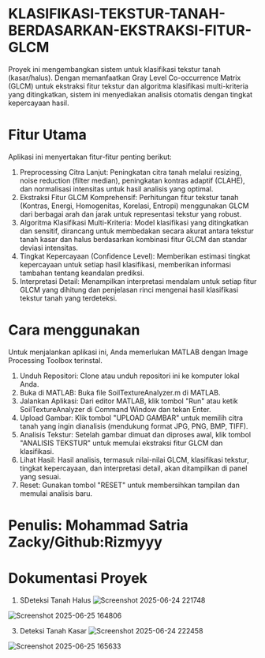 # KLASIFIKASI-TEKSTUR-TANAH-BERDASARKAN-EKSTRAKSI-FITUR-GLCM
Proyek ini mengembangkan sistem untuk klasifikasi tekstur tanah (kasar/halus). Dengan memanfaatkan Gray Level Co-occurrence Matrix (GLCM) untuk ekstraksi fitur tekstur dan algoritma klasifikasi multi-kriteria yang ditingkatkan, sistem ini menyediakan analisis otomatis dengan tingkat kepercayaan hasil.
# Fitur Utama
Aplikasi ini menyertakan fitur-fitur penting berikut:
1. Preprocessing Citra Lanjut: Peningkatan citra tanah melalui resizing, noise reduction (filter median), peningkatan kontras adaptif (CLAHE), dan normalisasi intensitas untuk hasil analisis yang optimal.
2. Ekstraksi Fitur GLCM Komprehensif: Perhitungan fitur tekstur tanah (Kontras, Energi, Homogenitas, Korelasi, Entropi) menggunakan GLCM dari berbagai arah dan jarak untuk representasi tekstur yang robust.
3. Algoritma Klasifikasi Multi-Kriteria: Model klasifikasi yang ditingkatkan dan sensitif, dirancang untuk membedakan secara akurat antara tekstur tanah kasar dan halus berdasarkan kombinasi fitur GLCM dan standar deviasi intensitas.
4. Tingkat Kepercayaan (Confidence Level): Memberikan estimasi tingkat kepercayaan untuk setiap hasil klasifikasi, memberikan informasi tambahan tentang keandalan prediksi.
5. Interpretasi Detail: Menampilkan interpretasi mendalam untuk setiap fitur GLCM yang dihitung dan penjelasan rinci mengenai hasil klasifikasi tekstur tanah yang terdeteksi.
# Cara menggunakan
Untuk menjalankan aplikasi ini, Anda memerlukan MATLAB dengan Image Processing Toolbox terinstal.
1. Unduh Repositori: Clone atau unduh repositori ini ke komputer lokal Anda.
2. Buka di MATLAB: Buka file SoilTextureAnalyzer.m di MATLAB.
3. Jalankan Aplikasi: Dari editor MATLAB, klik tombol "Run" atau ketik SoilTextureAnalyzer di Command Window dan tekan Enter.
4. Upload Gambar: Klik tombol "UPLOAD GAMBAR" untuk memilih citra tanah yang ingin dianalisis (mendukung format JPG, PNG, BMP, TIFF).
5. Analisis Tekstur: Setelah gambar dimuat dan diproses awal, klik tombol "ANALISIS TEKSTUR" untuk memulai ekstraksi fitur GLCM dan klasifikasi.
6. Lihat Hasil: Hasil analisis, termasuk nilai-nilai GLCM, klasifikasi tekstur, tingkat kepercayaan, dan interpretasi detail, akan ditampilkan di panel yang sesuai.
7. Reset: Gunakan tombol "RESET" untuk membersihkan tampilan dan memulai analisis baru.

# Penulis: Mohammad Satria Zacky/Github:Rizmyyy
# Dokumentasi Proyek
1. SDeteksi Tanah Halus
![Screenshot 2025-06-24 221748](https://github.com/user-attachments/assets/180cabac-2c30-4cbc-97ba-d1525561a4b7)

![Screenshot 2025-06-25 164806](https://github.com/user-attachments/assets/3dc0c39e-622d-41e5-9fa6-aa7c99e83323)

3. Deteksi Tanah Kasar
![Screenshot 2025-06-24 222458](https://github.com/user-attachments/assets/f51f9bb1-7930-4bc4-8018-807660643805)

![Screenshot 2025-06-25 165633](https://github.com/user-attachments/assets/c730c958-7dbe-4c41-a148-afe81c1ed0cf)

